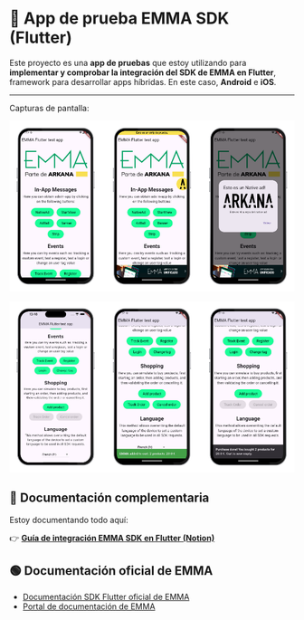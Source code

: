 # 📱 App de prueba EMMA SDK (Flutter)

Este proyecto es una **app de pruebas** que estoy utilizando para **implementar y comprobar la integración del SDK de EMMA en Flutter**, framework para desarrollar apps híbridas. En este caso, **Android** e **iOS**. 

---

Capturas de pantalla:

![Mockup de la app: ads](git_images/mockup_emma_flutter1.png)

![Mockup de la app: otras funciones](git_images/mockup_emma_flutter2.png)


## 📄 Documentación complementaria

Estoy documentando todo aquí:

👉 [**Guía de integración EMMA SDK en Flutter (Notion)**](https://www.notion.so/Integraci-n-b-sica-en-Flutter-23007100c6be801389b7ee5dbea2928e?source=copy_link)

## 🟢 Documentación oficial de EMMA

- [Documentación SDK Flutter oficial de EMMA](https://developer.emma.io/es/flutter/flutter_sdk)
- [Portal de documentación de EMMA](https://docs.emma.io/es/home)

